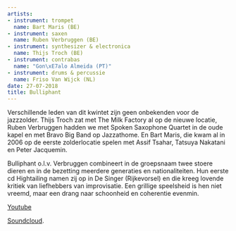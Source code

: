 ```yaml
---
artists:
- instrument: trompet
  name: Bart Maris (BE)
- instrument: saxen
  name: Ruben Verbruggen (BE)
- instrument: synthesizer & electronica
  name: Thijs Troch (BE)
- instrument: contrabas
  name: "Gon\xE7alo Almeida (PT)"
- instrument: drums & percussie
  name: Friso Van Wijck (NL)
date: 27-07-2018
title: Bulliphant
---
```

Verschillende leden van dit kwintet zijn geen onbekenden voor de jazzzolder. Thijs Troch 
zat met The Milk Factory al op de nieuwe locatie, Ruben Verbruggen hadden we met Spoken 
Saxophone Quartet in de oude kapel en met Bravo Big Band op Jazzathome. En Bart Maris, die 
kwam al in 2006 op de eerste zolderlocatie spelen met Assif Tsahar, Tatsuya Nakatani en Peter Jacquemin. 

Bulliphant o.l.v. Verbruggen combineert in de groepsnaam twee stoere dieren en in de bezetting 
meerdere generaties en nationaliteiten. Hun eerste cd Hightailing namen zij op in De Singer (Rijkevorsel) en 
die kreeg lovende kritiek van liefhebbers van improvisatie. Een grillige speelsheid is hen niet 
vreemd, maar een drang naar schoonheid en coherentie evenmin.

[Youtube](https://www.youtube.com/watch?v=U0NwjW3iL5c) 

[Soundcloud](https://soundcloud.com/bulliphant).